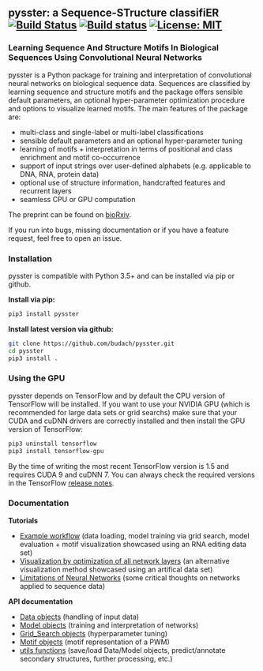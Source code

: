 ## pysster: a Sequence-STructure classifiER  [![Build Status](https://travis-ci.org/budach/pysster.svg?branch=master)](https://travis-ci.org/budach/pysster) [![Build status](https://ci.appveyor.com/api/projects/status/b7kkrb0qu5fsanbh/branch/master?svg=true)](https://ci.appveyor.com/project/budach/pysster/branch/master) [![License: MIT](https://img.shields.io/badge/License-MIT-green.svg)](https://opensource.org/licenses/MIT)
### Learning Sequence And Structure Motifs In Biological Sequences Using Convolutional Neural Networks

pysster is a Python package for training and interpretation of convolutional neural networks on biological sequence data. Sequences are classified by learning sequence and structure motifs and the package offers sensible default parameters, an optional hyper-parameter optimization procedure and options to visualize learned motifs. The main features of the package are:

* multi-class and single-label or multi-label classifications
* sensible default parameters and an optional hyper-parameter tuning
* learning of motifs + interpretation in terms of positional and class enrichment and motif co-occurrence
* support of input strings over user-defined alphabets (e.g. applicable to DNA, RNA, protein data)
* optional use of structure information, handcrafted features and recurrent layers
* seamless CPU or GPU computation

The preprint can be found on [bioRxiv](https://www.biorxiv.org/content/early/2017/12/06/230086).

If you run into bugs, missing documentation or if you have a feature request, feel free to open an issue.

### Installation

pysster is compatible with Python 3.5+ and can be installed via pip or github.

**Install via pip:**

```sh
pip3 install pysster
```
**Install latest version via github:**
```sh
git clone https://github.com/budach/pysster.git
cd pysster
pip3 install .
```

### Using the GPU

pysster depends on TensorFlow and by default the CPU version of TensorFlow will be installed. If you want to use your NVIDIA GPU (which is recommended for large data sets or grid searchs) make sure that your CUDA and cuDNN drivers are correctly installed and then install the GPU version of TensorFlow:

```sh
pip3 uninstall tensorflow
pip3 install tensorflow-gpu
```

By the time of writing the most recent TensorFlow version is 1.5 and requires CUDA 9 and cuDNN 7. You can always check the required versions in the TensorFlow [release notes](https://github.com/tensorflow/tensorflow/releases).


### Documentation

**Tutorials**
* [Example workflow](https://github.com/budach/pysster/blob/master/tutorials/workflow_rna_editing.ipynb) (data loading, model training via grid search, model evaluation + motif visualization showcased using an RNA editing data set)
* [Visualization by optimization of all network layers](https://github.com/budach/pysster/blob/master/tutorials/visualize_all_the_things.ipynb) (an alternative visualization method showcased using an artifical data set)
* [Limitations of Neural Networks](https://github.com/budach/pysster/blob/master/tutorials/limitations.md) (some critical thoughts on networks applied to sequence data)

**API documentation**
* [Data objects](https://github.com/budach/pysster/blob/master/docs/Data.md) (handling of input data)
* [Model objects](https://github.com/budach/pysster/blob/master/docs/Model.md) (training and interpretation of networks)
* [Grid_Search objects](https://github.com/budach/pysster/blob/master/docs/Grid_Search.md) (hyperparameter tuning)
* [Motif objects](https://github.com/budach/pysster/blob/master/docs/Motif.md) (motif representation of a PWM)
* [utils functions](https://github.com/budach/pysster/blob/master/docs/utils.md) (save/load Data/Model objects, predict/annotate secondary structures, further processing, etc.)
